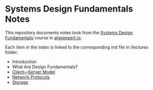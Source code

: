 # Systems Design Fundamentals Notes

This repository documents notes took from the [Systems Design Fundamentals](https://www.algoexpert.io/systems/fundamentals) course in [algoexpert.io](https://algoexpert.io);

Each item in the index is linked to the corresponding md file in /lectures folder;

- Introduction
- What Are Design Fundamentals?
- [Client—Server Model](./lectures/lecture-03-client-server-model/notes.md)
- [Network Protocols](./lectures/lecture-04-network-protocols/notes.md)
- [Storage](./lectures/lecture-05-storage/notes.md)